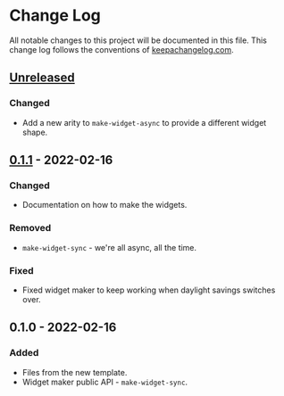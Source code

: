 # Change Log
All notable changes to this project will be documented in this file. This change log follows the conventions of [keepachangelog.com](http://keepachangelog.com/).

## [Unreleased]
### Changed
- Add a new arity to `make-widget-async` to provide a different widget shape.

## [0.1.1] - 2022-02-16
### Changed
- Documentation on how to make the widgets.

### Removed
- `make-widget-sync` - we're all async, all the time.

### Fixed
- Fixed widget maker to keep working when daylight savings switches over.

## 0.1.0 - 2022-02-16
### Added
- Files from the new template.
- Widget maker public API - `make-widget-sync`.

[Unreleased]: https://github.com/your-name/aoc2021/compare/0.1.1...HEAD
[0.1.1]: https://github.com/your-name/aoc2021/compare/0.1.0...0.1.1
